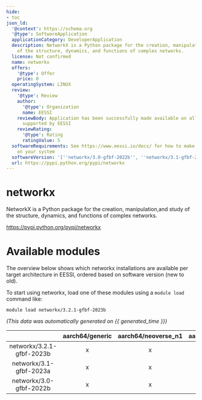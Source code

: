 ```yaml
---
hide:
- toc
json_ld:
  '@context': https://schema.org
  '@type': SoftwareApplication
  applicationCategory: DeveloperApplication
  description: NetworkX is a Python package for the creation, manipulation,and study
    of the structure, dynamics, and functions of complex networks.
  license: Not confirmed
  name: networkx
  offers:
    '@type': Offer
    price: 0
  operatingSystem: LINUX
  review:
    '@type': Review
    author:
      '@type': Organization
      name: EESSI
    reviewBody: Application has been successfully made available on all architectures
      supported by EESSI
    reviewRating:
      '@type': Rating
      ratingValue: 5
  softwareRequirements: See https://www.eessi.io/docs/ for how to make EESSI available
    on your system
  softwareVersion: '[''networkx/3.0-gfbf-2022b'', ''networkx/3.1-gfbf-2023a'', ''networkx/3.2.1-gfbf-2023b'']'
  url: https://pypi.python.org/pypi/networkx
---
```


networkx
========


NetworkX is a Python package for the creation, manipulation,and study of the structure, dynamics, and functions of complex networks.

https://pypi.python.org/pypi/networkx
# Available modules


The overview below shows which networkx installations are available per target architecture in EESSI, ordered based on software version (new to old).

To start using networkx, load one of these modules using a `module load` command like:

```shell
module load networkx/3.2.1-gfbf-2023b
```

*(This data was automatically generated on {{ generated_time }})*  

| |aarch64/generic|aarch64/neoverse_n1|aarch64/neoverse_v1|aarch64/nvidia|x86_64/generic|x86_64/amd/zen2|x86_64/amd/zen3|x86_64/amd/zen4|x86_64/intel/haswell|x86_64/intel/sapphirerapids|x86_64/intel/skylake_avx512|aarch64/nvidia/grace|
| :---: | :---: | :---: | :---: | :---: | :---: | :---: | :---: | :---: | :---: | :---: | :---: | :---: |
|networkx/3.2.1-gfbf-2023b|x|x|x|-|x|x|x|x|x|x|x|x|
|networkx/3.1-gfbf-2023a|x|x|x|-|x|x|x|x|x|x|x|x|
|networkx/3.0-gfbf-2022b|x|x|x|-|x|x|x|x|x|x|x|x|
